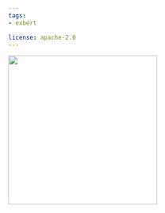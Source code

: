 ```yaml
---
tags:
- exbert

license: apache-2.0
---
```


<a href="https://huggingface.co/exbert/?model=distilroberta-base">
	<img width="300px" src="https://cdn-media.huggingface.co/exbert/button.png">
</a>
